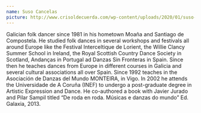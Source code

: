 ```yaml
---
name: Suso Cancelas
picture: http://www.crisoldecuerda.com/wp-content/uploads/2020/01/suso-cancelas-300x300.jpg
---
```


Galician folk dancer since 1981 in his hometown Moaña and Santiago de Compostela. He studied folk dances in several workshops and festivals all around Europe like the Festival Interceltique de Lorient, the Willie Clancy Summer School in Ireland, the Royal Scottish Country Dance Society in Scotland, Andanças in Portugal ad Danzas Sin Fronteras in Spain. Since then he teaches dances from Europe in different courses in Galicia and several cultural associations all over Spain. Since 1992 teaches in the Asociación de Danzas del Mundo MONTEIRA, in Vigo. In 2002 he attends the Universidade de A Coruña (INEF) to undergo a post-graduate degree in Artistic Expression and Dance. He co-authored a book with Javier Jurado and Pilar Sampil titled “De roda en roda. Músicas e danzas do mundo” Ed. Galaxia, 2013.
